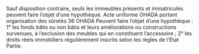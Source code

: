 Sauf disposition contraire, seuls les immeubles présents et immatriculés peuvent
faire l’objet d’une hypothèque.
Acte uniforme OHADA portant organisation des sûretés
36
OHADA
Peuvent faire l’objet d’une hypothèque : 1° les fonds bâtis ou non bâtis et
leurs améliorations ou constructions survenues, à
l’exclusion des meubles qui en constituent l’accessoire ;
2° les droits réels immobiliers régulièrement inscrits selon les règles de
l’Etat Partie.
